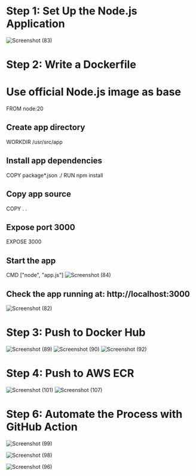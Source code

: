 # Step 1: Set Up the Node.js Application
![Screenshot (83)](https://github.com/user-attachments/assets/25e8b53b-3d8d-42f9-ab38-62edb13bbf62)

# Step 2: Write a Dockerfile
# Use official Node.js image as base
FROM node:20

## Create app directory
WORKDIR /usr/src/app

## Install app dependencies
COPY package*.json ./
RUN npm install

## Copy app source
COPY . .

## Expose port 3000
EXPOSE 3000

## Start the app
CMD ["node", "app.js"]
![Screenshot (84)](https://github.com/user-attachments/assets/eac73e42-e89c-4468-a917-f3be7e0f16a4)

## Check the app running at: http://localhost:3000
![Screenshot (82)](https://github.com/user-attachments/assets/83c1e9ba-4fa7-42ec-91ce-99666dfadd19)

# Step 3: Push to Docker Hub
![Screenshot (89)](https://github.com/user-attachments/assets/adc9e753-ca5b-4982-b481-8c228a3e6660)
![Screenshot (90)](https://github.com/user-attachments/assets/00cead9c-6716-4fb5-8385-58a73cf2b1af)
![Screenshot (92)](https://github.com/user-attachments/assets/f1586315-2ff3-4cc5-becf-f4b762a3bef6)


# Step 4: Push to AWS ECR
![Screenshot (101)](https://github.com/user-attachments/assets/d224da4d-0df1-497b-802e-b0ec1241229e)
![Screenshot (107)](https://github.com/user-attachments/assets/795c83e3-0025-4ede-9364-983b1fc55a78)


# Step 6: Automate the Process with GitHub Action

![Screenshot (99)](https://github.com/user-attachments/assets/4b3bb323-fc69-4f1c-9ce1-c345753c4262)

![Screenshot (98)](https://github.com/user-attachments/assets/66d8aa2b-952f-4abd-9e75-8a73084be984)

![Screenshot (96)](https://github.com/user-attachments/assets/dc42a826-9229-46f5-a9ef-faacb5e2b93d)











